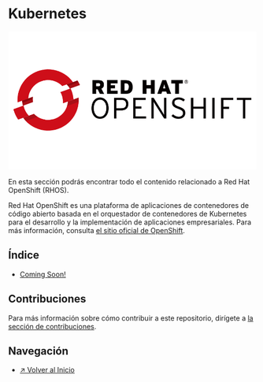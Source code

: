 # Kubernetes

![Kubernetes](../../../images/section_openshift_logo.png)

En esta sección podrás encontrar todo el contenido relacionado a Red Hat OpenShift (RHOS).

Red Hat OpenShift es una plataforma de aplicaciones de contenedores de código abierto basada en el orquestador de contenedores de Kubernetes para el desarrollo y la implementación de aplicaciones empresariales. Para más información, consulta [el sitio oficial de OpenShift](https://www.openshift.com/).

## Índice

- [Coming Soon!]()

## Contribuciones

Para más información sobre cómo contribuir a este repositorio, dirígete a [la sección de contribuciones](../../../docs/CONTRIBUITING.md).

## Navegación

- [↗ Volver al Inicio](../../../README.md)